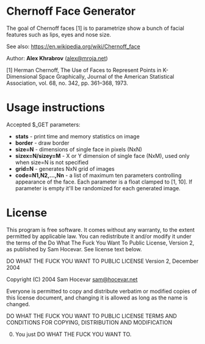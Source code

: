 Chernoff Face Generator
===========

The goal of Chernoff faces [1] is to parametrize show a bunch of facial features such as lips, eyes and nose size. 

See also: https://en.wikipedia.org/wiki/Chernoff_face

Author: <b>Alex Khrabrov</b> (alex@mroja.net)

[1] Herman Chernoff, The Use of Faces to Represent Points in K-Dimensional Space Graphically, Journal of the American Statistical Association, vol. 68, no. 342, pp. 361–368, 1973.

Usage instructions
===========

Accepted $_GET parameters:

 * <b>stats</b> - print time and memory statistics on image
 * <b>border</b> - draw border
 * <b>size=N</b> - dimensions of single face in pixels (NxN)
 * <b>sizex=N/sizey=M</b> - X or Y dimension of single face (NxM), used only when size=N is not specified
 * <b>grid=N</b> - generates NxN grid of images
 * <b>code=N1,N2,...,Nn</b> - a list of maximum ten parameters controlling appearance of the face. Each parameter is a float clamped to [1, 10]. If parameter is empty it'll be randomized for each generated image.                       


License
===========

This program is free software. It comes without any warranty, to
the extent permitted by applicable law. You can redistribute it
and/or modify it under the terms of the Do What The Fuck You Want
To Public License, Version 2, as published by Sam Hocevar. See
license text below.

DO WHAT THE FUCK YOU WANT TO PUBLIC LICENSE
Version 2, December 2004

Copyright (C) 2004 Sam Hocevar <sam@hocevar.net>

Everyone is permitted to copy and distribute verbatim or modified
copies of this license document, and changing it is allowed as long
as the name is changed.

DO WHAT THE FUCK YOU WANT TO PUBLIC LICENSE
TERMS AND CONDITIONS FOR COPYING, DISTRIBUTION AND MODIFICATION

0. You just DO WHAT THE FUCK YOU WANT TO.
